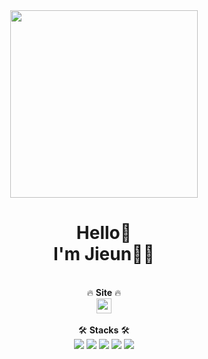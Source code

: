 <div align="center">
<img src="https://github.com/KuMMii/KuMMii/assets/128502524/2a5c0197-b485-452f-89cd-3488c817a449" height="300"/>
</span>
<h1>Hello👋<br>I'm Jieun🐱‍🚀</h1>
<br>
🔥 <b>Site</b> 🔥 <br>
<a href="https://velog.io/@qpdjtm82" target='_blank'><img src="https://pbs.twimg.com/profile_images/1228368893321736193/Ov0og7E8_400x400.jpg" width="24"/></a>
<br><br>
🛠 <b>Stacks</b> 🛠<br>
<img src="https://img.shields.io/badge/Java-007396?style=flat-square&logo=Java&logoColor=white"/>
<img src="https://img.shields.io/badge/Spring-6DB33F?style=flat-square&logo=Spring&logoColor=white"/>
<img src="https://img.shields.io/badge/HTML5-E34F26?style=flat-square&logo=HTML5&logoColor=white"/>
<img src="https://img.shields.io/badge/CSS3-1572B6?style=flat-square&logo=CSS3&logoColor=white"/>
<img src="https://img.shields.io/badge/JavaScript-F7DF1E?style=flat-square&logo=JavaScript&logoColor=white"/>
<br><br><br>

</div>
